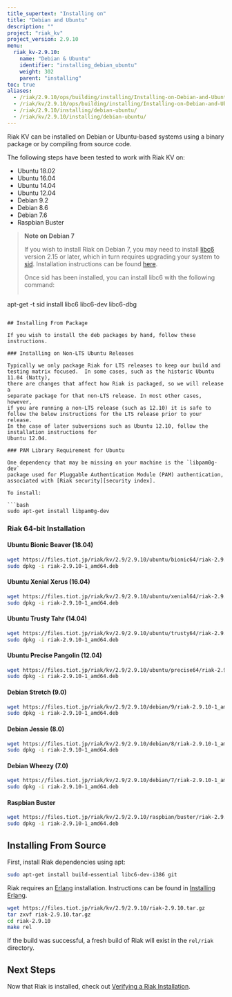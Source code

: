 ```yaml
---
title_supertext: "Installing on"
title: "Debian and Ubuntu"
description: ""
project: "riak_kv"
project_version: 2.9.10
menu:
  riak_kv-2.9.10:
    name: "Debian & Ubuntu"
    identifier: "installing_debian_ubuntu"
    weight: 302
    parent: "installing"
toc: true
aliases:
  - /riak/2.9.10/ops/building/installing/Installing-on-Debian-and-Ubuntu
  - /riak/kv/2.9.10/ops/building/installing/Installing-on-Debian-and-Ubuntu
  - /riak/2.9.10/installing/debian-ubuntu/
  - /riak/kv/2.9.10/installing/debian-ubuntu/
---
```


[install source index]: {{<baseurl>}}riak/kv/2.9.10/setup/installing/source/
[security index]: {{<baseurl>}}riak/kv/2.9.10/using/security/
[install source erlang]: {{<baseurl>}}riak/kv/2.9.10/setup/installing/source/erlang
[install verify]: {{<baseurl>}}riak/kv/2.9.10/setup/installing/verify

Riak KV can be installed on Debian or Ubuntu-based systems using a binary
package or by compiling from source code.

The following steps have been tested to work with Riak KV on:

- Ubuntu 18.02
- Ubuntu 16.04
- Ubuntu 14.04
- Ubuntu 12.04
- Debian 9.2
- Debian 8.6
- Debian 7.6
- Raspbian Buster

> **Note on Debian 7**
>
> If you wish to install Riak on Debian 7, you may need to install
[libc6](https://packages.debian.org/search?keywords=libc6) version 2.15 or
later, which in turn requires upgrading your system to
[sid](https://www.debian.org/releases/sid/). Installation instructions
can be found
[here](https://wiki.debian.org/DebianUnstable#How_do_I_install_Sid.3F).
>
> Once sid has been installed, you can install libc6 with the following
command:
>
>```bash
apt-get -t sid install libc6 libc6-dev libc6-dbg
```

## Installing From Package

If you wish to install the deb packages by hand, follow these
instructions.

### Installing on Non-LTS Ubuntu Releases

Typically we only package Riak for LTS releases to keep our build and
testing matrix focused.  In some cases, such as the historic Ubuntu 11.04 (Natty),
there are changes that affect how Riak is packaged, so we will release a
separate package for that non-LTS release. In most other cases, however,
if you are running a non-LTS release (such as 12.10) it is safe to
follow the below instructions for the LTS release prior to your release.
In the case of later subversions such as Ubuntu 12.10, follow the installation instructions for
Ubuntu 12.04.

### PAM Library Requirement for Ubuntu

One dependency that may be missing on your machine is the `libpam0g-dev`
package used for Pluggable Authentication Module (PAM) authentication,
associated with [Riak security][security index].

To install:

```bash
sudo apt-get install libpam0g-dev
```

### Riak 64-bit Installation

#### Ubuntu Bionic Beaver (18.04)

```bash
wget https://files.tiot.jp/riak/kv/2.9/2.9.10/ubuntu/bionic64/riak-2.9.10-1_amd64.deb
sudo dpkg -i riak-2.9.10-1_amd64.deb
```

#### Ubuntu Xenial Xerus (16.04)

```bash
wget https://files.tiot.jp/riak/kv/2.9/2.9.10/ubuntu/xenial64/riak-2.9.10-1_amd64.deb
sudo dpkg -i riak-2.9.10-1_amd64.deb
```

#### Ubuntu Trusty Tahr (14.04)

```bash
wget https://files.tiot.jp/riak/kv/2.9/2.9.10/ubuntu/trusty64/riak-2.9.10-1_amd64.deb
sudo dpkg -i riak-2.9.10-1_amd64.deb
```

#### Ubuntu Precise Pangolin (12.04)

```bash
wget https://files.tiot.jp/riak/kv/2.9/2.9.10/ubuntu/precise64/riak-2.9.10-1_amd64.deb
sudo dpkg -i riak-2.9.10-1_amd64.deb
```

#### Debian Stretch (9.0)

```bash
wget https://files.tiot.jp/riak/kv/2.9/2.9.10/debian/9/riak-2.9.10-1_amd64.deb
sudo dpkg -i riak-2.9.10-1_amd64.deb
```

#### Debian Jessie (8.0)

```bash
wget https://files.tiot.jp/riak/kv/2.9/2.9.10/debian/8/riak-2.9.10-1_amd64.deb
sudo dpkg -i riak-2.9.10-1_amd64.deb
```

#### Debian Wheezy (7.0)

```bash
wget https://files.tiot.jp/riak/kv/2.9/2.9.10/debian/7/riak-2.9.10-1_amd64.deb
sudo dpkg -i riak-2.9.10-1_amd64.deb
```

#### Raspbian Buster

```bash
wget https://files.tiot.jp/riak/kv/2.9/2.9.10/raspbian/buster/riak-2.9.10-1_armhf.deb
sudo dpkg -i riak-2.9.10-1_amd64.deb
```


## Installing From Source

First, install Riak dependencies using apt:

```bash
sudo apt-get install build-essential libc6-dev-i386 git
```

Riak requires an [Erlang](http://www.erlang.org/) installation.
Instructions can be found in [Installing Erlang][install source erlang].

```bash
wget https://files.tiot.jp/riak/kv/2.9/2.9.10/riak-2.9.10.tar.gz
tar zxvf riak-2.9.10.tar.gz
cd riak-2.9.10
make rel
```

If the build was successful, a fresh build of Riak will exist in the
`rel/riak` directory.

## Next Steps

Now that Riak is installed, check out [Verifying a Riak Installation][install verify].




